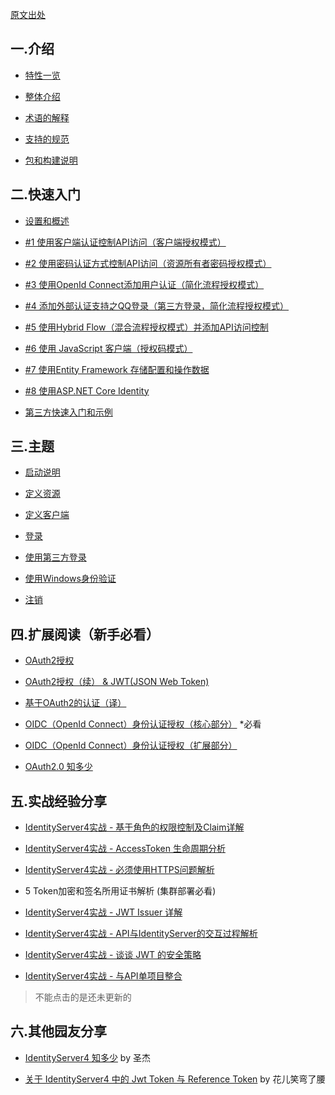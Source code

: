 
[原文出处](https://github.com/stulzq/IdentityServer4.Samples/blob/master/README.md)
## 一.介绍

- [特性一览](http://www.cnblogs.com/stulzq/p/7376328.html "IdentityServer4（1）- 特性一览")

- [整体介绍](http://www.cnblogs.com/stulzq/p/7376606.html "IdentityServer4（2）- 整体介绍")

- [术语的解释](http://www.cnblogs.com/stulzq/p/7487734.html "IdentityServer4（3）- 术语的解释")

- [支持的规范](http://www.cnblogs.com/stulzq/p/7493318.html "支持的规范")

- [包和构建说明](http://www.cnblogs.com/stulzq/p/7493498.html "包和构建说明")

## 二.快速入门

- [设置和概述](http://www.cnblogs.com/stulzq/p/7493745.html "设置和概述")

- [#1 使用客户端认证控制API访问（客户端授权模式）](http://www.cnblogs.com/stulzq/p/7495129.html "使用客户端证书控制API访问（客户端授权模式）")

- [#2 使用密码认证方式控制API访问（资源所有者密码授权模式）](http://www.cnblogs.com/stulzq/p/7509648.html "使用密码认证方式控制API访问（资源所有者密码授权模式）")

- [#3 使用OpenId Connect添加用户认证（简化流程授权模式）](http://www.cnblogs.com/stulzq/p/7797341.html "使用OpenId Connect添加用户认证")

- [#4 添加外部认证支持之QQ登录（第三方登录，简化流程授权模式）](http://www.cnblogs.com/stulzq/p/7879101.html "添加外部认证支持之QQ登录")

- [#5 使用Hybrid Flow（混合流程授权模式）并添加API访问控制](http://www.cnblogs.com/stulzq/p/7833480.html "使用Hybrid Flow并添加API访问控制")

- [#6 使用 JavaScript 客户端（授权码模式）](http://www.cnblogs.com/stulzq/p/8120211.html "使用JavaScript客户端")

- [#7 使用Entity Framework 存储配置和操作数据](http://www.cnblogs.com/stulzq/p/8120518.html "使用Entity Framework 存储配置和操作数据")

- [#8 使用ASP.NET Core Identity](http://www.cnblogs.com/stulzq/p/8120129.html "使用ASP.NET Core Identity")

- [第三方快速入门和示例](http://www.cnblogs.com/stulzq/p/8120570.html "第三方快速入门和示例")

## 三.主题

- [启动说明](http://www.cnblogs.com/stulzq/p/8144056.html "启动说明")

- [定义资源](http://www.cnblogs.com/stulzq/p/8144185.html "定义资源")

- [定义客户端](http://www.cnblogs.com/stulzq/p/8144247.html "定义客户端")

- [登录](http://www.cnblogs.com/stulzq/p/8144344.html "登录")

- [使用第三方登录](http://www.cnblogs.com/stulzq/p/8144855.html "使用第三方登录")

- [使用Windows身份验证](http://www.cnblogs.com/stulzq/p/8145288.html "使用Windows身份验证")

- [注销](http://www.cnblogs.com/stulzq/p/8570695.html "注销")

## 四.扩展阅读（新手必看）

- [OAuth2授权](http://www.cnblogs.com/linianhui/p/oauth2-authorization.html "OAuth2授权")

- [OAuth2授权（续） & JWT(JSON Web Token)](http://www.cnblogs.com/linianhui/p/oauth2-extensions-protocol-and-json-web-token.html "OAuth2授权（续） & JWT(JSON Web Token)")

- [基于OAuth2的认证（译）](http://www.cnblogs.com/linianhui/p/authentication-based-on-oauth2.html "基于OAuth2的认证（译）")

- [OIDC（OpenId Connect）身份认证授权（核心部分）](http://www.cnblogs.com/linianhui/p/openid-connect-core.html "OIDC（OpenId Connect）身份认证授权（核心部分）") *必看

- [OIDC（OpenId Connect）身份认证授权（扩展部分）](http://www.cnblogs.com/linianhui/p/openid-connect-extension.html "OIDC（OpenId Connect）身份认证授权（扩展部分）")

- [OAuth2.0 知多少](http://www.cnblogs.com/sheng-jie/p/6564520.html "Auth2.0 知多少")

## 五.实战经验分享

- [IdentityServer4实战 - 基于角色的权限控制及Claim详解](http://www.cnblogs.com/stulzq/p/8726002.html)

- [IdentityServer4实战 - AccessToken 生命周期分析](http://www.cnblogs.com/stulzq/p/8998274.html)

- [IdentityServer4实战 - 必须使用HTTPS问题解析](https://www.cnblogs.com/stulzq/p/9594623.html)

- 5 Token加密和签名所用证书解析 (集群部署必看) 

- [IdentityServer4实战 - JWT Issuer 详解](https://www.cnblogs.com/stulzq/p/10339024.html)

- [IdentityServer4实战 - API与IdentityServer的交互过程解析](https://www.cnblogs.com/stulzq/p/9226059.html)

- [IdentityServer4实战 - 谈谈 JWT 的安全策略](https://www.cnblogs.com/stulzq/p/9678501.html)

- [IdentityServer4实战 - 与API单项目整合](https://www.cnblogs.com/stulzq/p/10346095.html)

>不能点击的是还未更新的

## 六.其他园友分享

- [IdentityServer4 知多少](https://www.cnblogs.com/sheng-jie/p/9430920.html) by 圣杰

- [关于 IdentityServer4 中的 Jwt Token 与 Reference Token](https://www.cnblogs.com/Irving/p/9357539.html) by 花儿笑弯了腰